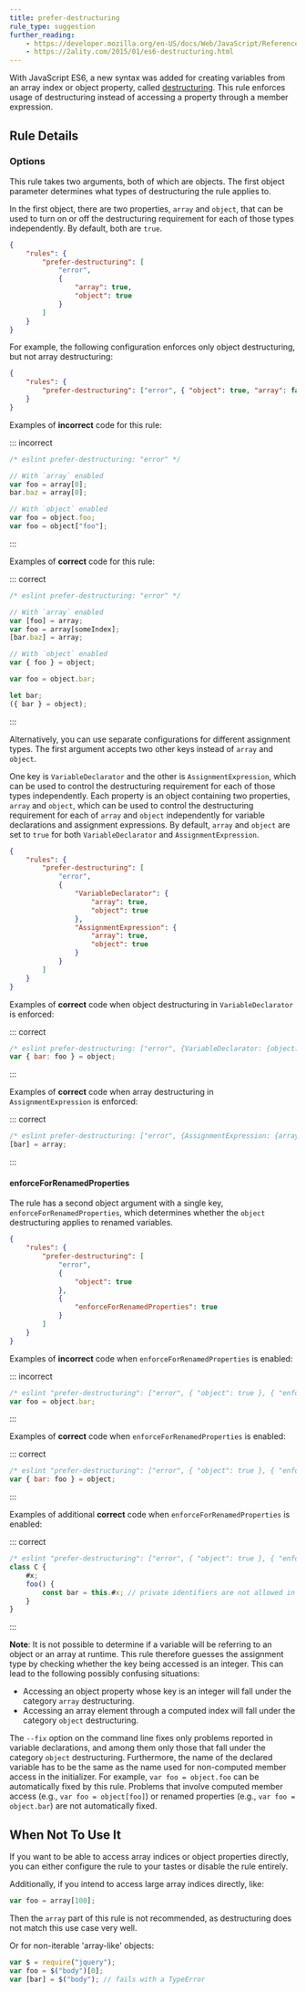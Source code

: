 ```yaml
---
title: prefer-destructuring
rule_type: suggestion
further_reading:
    - https://developer.mozilla.org/en-US/docs/Web/JavaScript/Reference/Operators/Destructuring_assignment
    - https://2ality.com/2015/01/es6-destructuring.html
---
```


<!-- markdownlint-disable-next-line MD051 -->

With JavaScript ES6, a new syntax was added for creating variables from an array index or object property, called [destructuring](#further-reading). This rule enforces usage of destructuring instead of accessing a property through a member expression.

## Rule Details

### Options

This rule takes two arguments, both of which are objects. The first object parameter determines what types of destructuring the rule applies to.

In the first object, there are two properties, `array` and `object`, that can be used to turn on or off the destructuring requirement for each of those types independently. By default, both are `true`.

```json
{
    "rules": {
        "prefer-destructuring": [
            "error",
            {
                "array": true,
                "object": true
            }
        ]
    }
}
```

For example, the following configuration enforces only object destructuring, but not array destructuring:

```json
{
    "rules": {
        "prefer-destructuring": ["error", { "object": true, "array": false }]
    }
}
```

Examples of **incorrect** code for this rule:

::: incorrect

```javascript
/* eslint prefer-destructuring: "error" */

// With `array` enabled
var foo = array[0];
bar.baz = array[0];

// With `object` enabled
var foo = object.foo;
var foo = object["foo"];
```

:::

Examples of **correct** code for this rule:

::: correct

```javascript
/* eslint prefer-destructuring: "error" */

// With `array` enabled
var [foo] = array;
var foo = array[someIndex];
[bar.baz] = array;

// With `object` enabled
var { foo } = object;

var foo = object.bar;

let bar;
({ bar } = object);
```

:::

Alternatively, you can use separate configurations for different assignment types. The first argument accepts two other keys instead of `array` and `object`.

One key is `VariableDeclarator` and the other is `AssignmentExpression`, which can be used to control the destructuring requirement for each of those types independently. Each property is an object containing two properties, `array` and `object`, which can be used to control the destructuring requirement for each of `array` and `object` independently for variable declarations and assignment expressions. By default, `array` and `object` are set to `true` for both `VariableDeclarator` and `AssignmentExpression`.

```json
{
    "rules": {
        "prefer-destructuring": [
            "error",
            {
                "VariableDeclarator": {
                    "array": true,
                    "object": true
                },
                "AssignmentExpression": {
                    "array": true,
                    "object": true
                }
            }
        ]
    }
}
```

Examples of **correct** code when object destructuring in `VariableDeclarator` is enforced:

::: correct

```javascript
/* eslint prefer-destructuring: ["error", {VariableDeclarator: {object: true}}] */
var { bar: foo } = object;
```

:::

Examples of **correct** code when array destructuring in `AssignmentExpression` is enforced:

::: correct

```javascript
/* eslint prefer-destructuring: ["error", {AssignmentExpression: {array: true}}] */
[bar] = array;
```

:::

#### enforceForRenamedProperties

The rule has a second object argument with a single key, `enforceForRenamedProperties`, which determines whether the `object` destructuring applies to renamed variables.

```json
{
    "rules": {
        "prefer-destructuring": [
            "error",
            {
                "object": true
            },
            {
                "enforceForRenamedProperties": true
            }
        ]
    }
}
```

Examples of **incorrect** code when `enforceForRenamedProperties` is enabled:

::: incorrect

```javascript
/* eslint "prefer-destructuring": ["error", { "object": true }, { "enforceForRenamedProperties": true }] */
var foo = object.bar;
```

:::

Examples of **correct** code when `enforceForRenamedProperties` is enabled:

::: correct

```javascript
/* eslint "prefer-destructuring": ["error", { "object": true }, { "enforceForRenamedProperties": true }] */
var { bar: foo } = object;
```

:::

Examples of additional **correct** code when `enforceForRenamedProperties` is enabled:

::: correct

```javascript
/* eslint "prefer-destructuring": ["error", { "object": true }, { "enforceForRenamedProperties": true }] */
class C {
    #x;
    foo() {
        const bar = this.#x; // private identifiers are not allowed in destructuring
    }
}
```

:::

**Note**: It is not possible to determine if a variable will be referring to an object or an array at runtime. This rule therefore guesses the assignment type by checking whether the key being accessed is an integer. This can lead to the following possibly confusing situations:

-   Accessing an object property whose key is an integer will fall under the category `array` destructuring.
-   Accessing an array element through a computed index will fall under the category `object` destructuring.

The `--fix` option on the command line fixes only problems reported in variable declarations, and among them only those that fall under the category `object` destructuring. Furthermore, the name of the declared variable has to be the same as the name used for non-computed member access in the initializer. For example, `var foo = object.foo` can be automatically fixed by this rule. Problems that involve computed member access (e.g., `var foo = object[foo]`) or renamed properties (e.g., `var foo = object.bar`) are not automatically fixed.

## When Not To Use It

If you want to be able to access array indices or object properties directly, you can either configure the rule to your tastes or disable the rule entirely.

Additionally, if you intend to access large array indices directly, like:

```javascript
var foo = array[100];
```

Then the `array` part of this rule is not recommended, as destructuring does not match this use case very well.

Or for non-iterable 'array-like' objects:

```javascript
var $ = require("jquery");
var foo = $("body")[0];
var [bar] = $("body"); // fails with a TypeError
```
